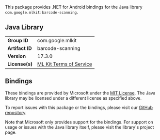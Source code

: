 This package provides .NET for Android bindings for the Java library `com.google.mlkit:barcode-scanning`.

## Java Library

| | |
|-|-|
| **Group ID** | com.google.mlkit |
| **Artifact ID** | barcode-scanning |
| **Version** | 17.3.0 |
| **License(s)** | [ML Kit Terms of Service](https://developers.google.com/ml-kit/terms) |

## Bindings

These bindings are provided by Microsoft under the [MIT License](https://opensource.org/licenses/MIT). The Java
library may be licensed under a different license as specified above.

To report issues with this package or the bindings, please visit our [GitHub repository](https://aka.ms/android-libraries).

Note that Microsoft only provides support for the bindings. For support on
usage or issues with the Java library itself, please visit the library's project page.
